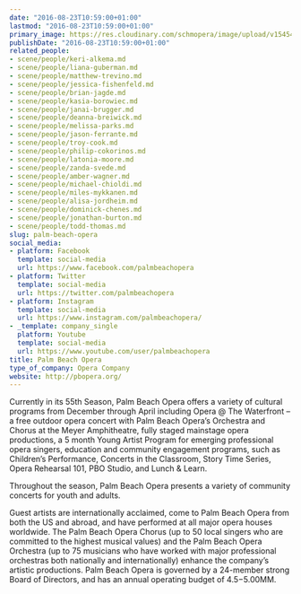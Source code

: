 ```yaml
---
date: "2016-08-23T10:59:00+01:00"
lastmod: "2016-08-23T10:59:00+01:00"
primary_image: https://res.cloudinary.com/schmopera/image/upload/v1545409169/media/webhook-uploads/1471946387419/2016-08-24---Logo-PBO.jpg.jpg
publishDate: "2016-08-23T10:59:00+01:00"
related_people:
- scene/people/keri-alkema.md
- scene/people/liana-guberman.md
- scene/people/matthew-trevino.md
- scene/people/jessica-fishenfeld.md
- scene/people/brian-jagde.md
- scene/people/kasia-borowiec.md
- scene/people/janai-brugger.md
- scene/people/deanna-breiwick.md
- scene/people/melissa-parks.md
- scene/people/jason-ferrante.md
- scene/people/troy-cook.md
- scene/people/philip-cokorinos.md
- scene/people/latonia-moore.md
- scene/people/zanda-svede.md
- scene/people/amber-wagner.md
- scene/people/michael-chioldi.md
- scene/people/miles-mykkanen.md
- scene/people/alisa-jordheim.md
- scene/people/dominick-chenes.md
- scene/people/jonathan-burton.md
- scene/people/todd-thomas.md
slug: palm-beach-opera
social_media:
- platform: Facebook
  template: social-media
  url: https://www.facebook.com/palmbeachopera
- platform: Twitter
  template: social-media
  url: https://twitter.com/palmbeachopera
- platform: Instagram
  template: social-media
  url: https://www.instagram.com/palmbeachopera/
- _template: company_single
  platform: Youtube
  template: social-media
  url: https://www.youtube.com/user/palmbeachopera
title: Palm Beach Opera
type_of_company: Opera Company
website: http://pbopera.org/
---
```


Currently in its 55th Season, Palm Beach Opera offers a variety of cultural programs from December through April including Opera @ The Waterfront – a free outdoor opera concert with Palm Beach Opera’s Orchestra and Chorus at the Meyer Amphitheatre, fully staged mainstage opera productions, a 5 month Young Artist Program for emerging professional opera singers, education and community engagement programs, such as Children’s Performance, Concerts in the Classroom, Story Time Series, Opera Rehearsal 101, PBO Studio, and Lunch & Learn.

Throughout the season, Palm Beach Opera presents a variety of community concerts for youth and adults.

Guest artists are internationally acclaimed, come to Palm Beach Opera from both the US and abroad, and have performed at all major opera houses worldwide. The Palm Beach Opera Chorus (up to 50 local singers who are committed to the highest musical values) and the Palm Beach Opera Orchestra (up to 75 musicians who have worked with major professional orchestras both nationally and internationally) enhance the company’s artistic productions. Palm Beach Opera is governed by a 24-member strong Board of Directors, and has an annual operating budget of $4.5-$5.00MM.
